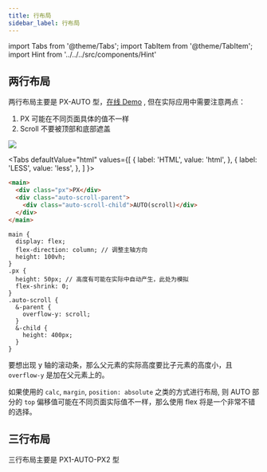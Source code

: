 ```yaml
---
title: 行布局
sidebar_label: 行布局
---
```


import Tabs from '@theme/Tabs';
import TabItem from '@theme/TabItem';
import Hint from '../../../src/components/Hint'

## 两行布局

两行布局主要是 PX-AUTO 型，[在线 Demo](https://codepen.io/muwenzi/pen/jjKrrw) , 但在实际应用中需要注意两点：

1. PX 可能在不同页面具体的值不一样
1. Scroll 不要被顶部和底部遮盖

<img src='https://cosmos-x.oss-cn-hangzhou.aliyuncs.com/PHcOwS.jpg'/>

<Tabs
  defaultValue="html"
  values={[
    { label: 'HTML', value: 'html', },
    { label: 'LESS', value: 'less', },
  ]
}>
<TabItem value="html">

```html
<main>
  <div class="px">PX</div>
  <div class="auto-scroll-parent">
    <div class="auto-scroll-child">AUTO(scroll)</div>
  </div>
</main>
```

</TabItem>
<TabItem value="less">

```less
main {
  display: flex;
  flex-direction: column; // 调整主轴方向
  height: 100vh;
}
.px {
  height: 50px; // 高度有可能在实际中自动产生，此处为模拟
  flex-shrink: 0;
}
.auto-scroll {
  &-parent {
    overflow-y: scroll;
  }
  &-child {
    height: 400px;
  }
}
```

</TabItem>
</Tabs>

<Hint type="tip">要想出现 y 轴的滚动条，那么父元素的实际高度要比子元素的高度小，且 `overflow-y` 是加在父元素上的。</Hint>

如果使用的 `calc`, `margin`, `position: absolute` 之类的方式进行布局, 则 AUTO 部分的 `top` 偏移值可能在不同页面实际值不一样，那么使用 flex 将是一个非常不错的选择。

## 三行布局

三行布局主要是 PX1-AUTO-PX2 型
